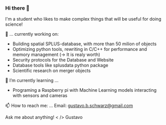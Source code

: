 ### Hi there 👋

I'm a student who likes to make complex things that will be useful for doing science!

🔭 ... currently working on:
* Building spatial SPLUS-database, with more than 50 milion of objects
* Optimizing python tools, rewriting in C/C++ for performance and memory management (-> It is realy worth)
* Security protocols for the Database and Website
* Database tools like splusdata python package
* Scientific research on merger objects


🌱 I’m currently learning ...
* Programing a Raspberry pi with Machine Learning models interacting with sensors and cameras

📫 How to reach me: ...
Email: gustavo.b.schwarz@gmail.com

Ask me about anything! < /> 
Gustavo
